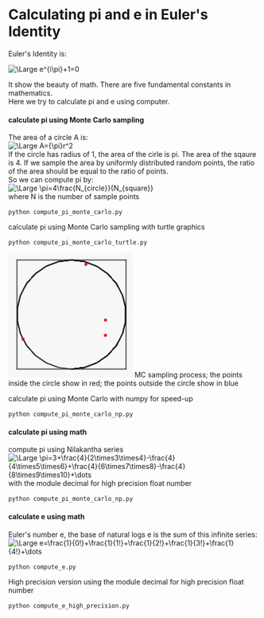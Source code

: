 # Calculating pi and e in Euler's Identity
Euler's Identity is:  
  
    
<img src="https://latex.codecogs.com/svg.latex?\Large&space;e^{i\pi}+1=0" title="\Large e^{i\pi}+1=0" />   
  
    
It show the beauty of math. There are five fundamental constants in mathematics.  
Here we try to calculate pi and e using computer.  

#### calculate pi using Monte Carlo sampling
The area of a circle A is:  
<img src="https://latex.codecogs.com/svg.latex?\Large&space;A={\pi}r^2" title="\Large A={\pi}r^2" />  
If the circle has radius of 1, the area of the cirle is pi. The area of the sqaure is 4.  If we sample the area by uniformly distributed random points, the ratio of the area should be equal to the ratio of points.  
So we can compute pi by:  
<img src="https://latex.codecogs.com/svg.latex?\Large&space;\pi=4\frac{N_{circle}}{N_{square}}" title="\Large \pi=4\frac{N_{circle}}{N_{square}}" />              
where N is the number of sample points
```
python compute_pi_monte_carlo.py
```
calculate pi using Monte Carlo sampling with turtle graphics
```
python compute_pi_monte_carlo_turtle.py
```
<img src="mc_pi.gif" width="250">  
MC sampling process; the points inside the circle show in red; the points outside the circle show in blue

calculate pi using Monte Carlo with numpy for speed-up
```
python compute_pi_monte_carlo_np.py
```
#### calculate pi using math

compute pi using Nilakantha series  
<img src="https://latex.codecogs.com/svg.latex?\Large&space;\pi=3+\frac{4}{2\times3\times4}-\frac{4}{4\times5\times6}+\frac{4}{6\times7\times8}-\frac{4}{8\times9\times10}+\dots" title="\Large \pi=3+\frac{4}{2\times3\times4}-\frac{4}{4\times5\times6}+\frac{4}{6\times7\times8}-\frac{4}{8\times9\times10}+\dots" />  
with the module decimal for high precision float number  
```
python compute_pi_monte_carlo_np.py
```
#### calculate e using math
Euler's number e, the base of natural logs
e is the sum of this infinite series:  
<img src="https://latex.codecogs.com/svg.latex?\Large&space;e=\frac{1}{0!}+\frac{1}{1!}+\frac{1}{2!}+\frac{1}{3!}+\frac{1}{4!}+\dots" title="\Large e=\frac{1}{0!}+\frac{1}{1!}+\frac{1}{2!}+\frac{1}{3!}+\frac{1}{4!}+\dots" />
```
python compute_e.py
```
High precision version using the module decimal for high precision float number 
```
python compute_e_high_precision.py
```
